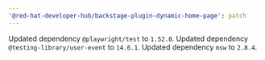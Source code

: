 ```yaml
---
'@red-hat-developer-hub/backstage-plugin-dynamic-home-page': patch
---
```


Updated dependency `@playwright/test` to `1.52.0`.
Updated dependency `@testing-library/user-event` to `14.6.1`.
Updated dependency `msw` to `2.8.4`.
